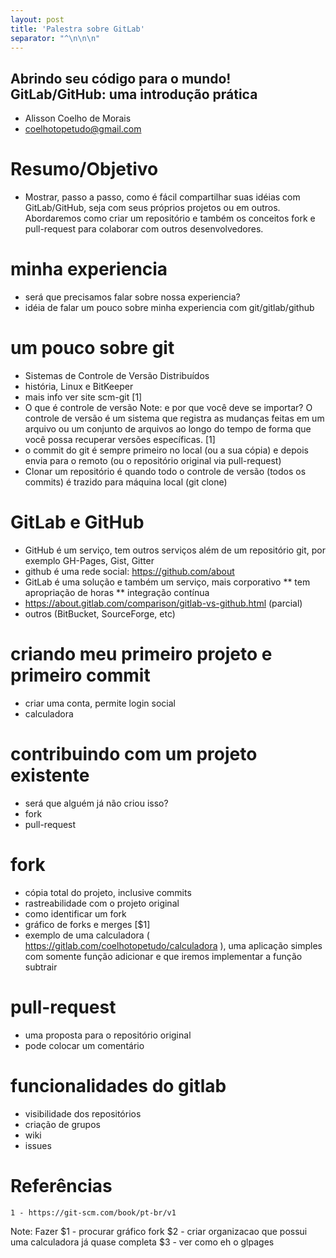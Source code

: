 ```yaml
---
layout: post
title: 'Palestra sobre GitLab'
separator: "^\n\n\n"
---
```


## Abrindo seu código para o mundo! GitLab/GitHub: uma introdução prática
* Alisson Coelho de Morais
* coelhotopetudo@gmail.com 



# Resumo/Objetivo
* Mostrar, passo a passo, como é fácil compartilhar suas idéias com GitLab/GitHub, seja com seus próprios projetos ou em outros. Abordaremos como criar um repositório e também os conceitos fork e pull-request para colaborar com outros desenvolvedores.



# minha experiencia
* será que precisamos falar sobre nossa experiencia?
* idéia de falar um pouco sobre minha experiencia com git/gitlab/github



# um pouco sobre git 
* Sistemas de Controle de Versão Distribuídos
* história, Linux e BitKeeper
* mais info ver site scm-git [1]
* O que é controle de versão
Note: e por que você deve se importar? O controle de versão é um sistema que registra as mudanças feitas em um arquivo ou um conjunto de arquivos ao longo do tempo de forma que você possa recuperar versões específicas. [1]
* o commit do git é sempre primeiro no local (ou a sua cópia) e depois envia para o remoto (ou o repositório original via pull-request)
* Clonar um repositório é quando todo o controle de versão (todos os commits) é trazido para máquina local (git clone)



# GitLab e GitHub
* GitHub é um serviço, tem outros serviços além de um repositório git, por exemplo GH-Pages, Gist, Gitter
* github é uma rede social: https://github.com/about
* GitLab é uma solução e também um serviço, mais corporativo
** tem apropriação de horas
** integração contínua
* https://about.gitlab.com/comparison/gitlab-vs-github.html (parcial)
* outros (BitBucket, SourceForge, etc)

# criando meu primeiro projeto e primeiro commit 
* criar uma conta, permite login social
* calculadora

# contribuindo com um projeto existente 
* será que alguém já não criou isso?
* fork 
* pull-request

# fork
* cópia total do projeto, inclusive commits
* rastreabilidade com o projeto original
* como identificar um fork
* gráfico de forks e merges [$1]
* exemplo de uma calculadora ( https://gitlab.com/coelhotopetudo/calculadora ), uma aplicação simples com somente função adicionar e que iremos implementar a função subtrair

# pull-request 
* uma proposta para o repositório original
* pode colocar um comentário 

# funcionalidades do gitlab
* visibilidade dos repositórios 
* criação de grupos 
* wiki
* issues



# Referências
    1 - https://git-scm.com/book/pt-br/v1

Note: Fazer
$1 - procurar gráfico fork
$2 - criar organizacao que possui uma calculadora já quase completa
$3 - ver como eh o glpages
